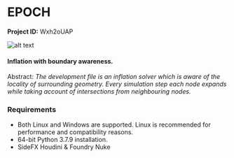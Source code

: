 # EPOCH

**Project ID:** Wxh2oUAP

![alt text](https://github.com/epochlab/epoch/blob/main/sample.png)

#### Inflation with boundary awareness.
Abstract: *The development file is an inflation solver which is aware of the locality of surrounding geometry. Every simulation step each node expands while taking account of intersections from neighbouring nodes.*

### Requirements

- Both Linux and Windows are supported. Linux is recommended for performance and compatibility reasons.
- 64-bit Python 3.7.9 installation.
- SideFX Houdini & Foundry Nuke
